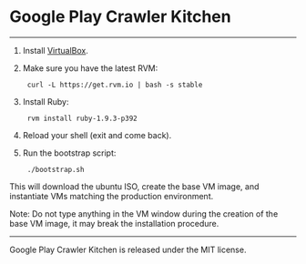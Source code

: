 Google Play Crawler Kitchen
===========================

---

1. Install [VirtualBox](https://www.virtualbox.org/wiki/Downloads).

2. Make sure you have the latest RVM:

        curl -L https://get.rvm.io | bash -s stable

3. Install Ruby:

        rvm install ruby-1.9.3-p392

4. Reload your shell (exit and come back).

5. Run the bootstrap script:

        ./bootstrap.sh

  This will download the ubuntu ISO, create the base VM image, and instantiate
  VMs matching the production environment.

  Note: Do not type anything in the VM window during the creation of the base VM
  image, it may break the installation procedure.

---

Google Play Crawler Kitchen is released under the MIT license.
